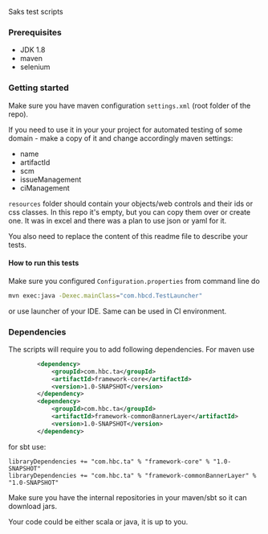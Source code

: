 
Saks test scripts
### Prerequisites
* JDK 1.8
* maven
* selenium

### Getting started

Make sure you have maven configuration `settings.xml` (root folder of the repo).

If you need to use it in your your project for automated testing of some
domain - make a copy of it and change accordingly maven settings:

* name
* artifactId
* scm
* issueManagement
* ciManagement

`resources` folder should contain your objects/web controls and their ids or css classes. 
In this repo it's empty, but you can copy them over or create one. It was in excel and 
there was a plan to use json or yaml for it.

You also need to replace the content of this readme file to describe your tests.

#### How to run this tests
Make sure you configured `Configuration.properties`
from command line do
```bash
mvn exec:java -Dexec.mainClass="com.hbcd.TestLauncher"  
```

or use launcher of your IDE. Same can be used in CI environment.

### Dependencies

The scripts will require you to add following dependencies.
For maven use
```xml
        <dependency>
            <groupId>com.hbc.ta</groupId>
            <artifactId>framework-core</artifactId>
            <version>1.0-SNAPSHOT</version>
        </dependency>
        <dependency>
            <groupId>com.hbc.ta</groupId>
            <artifactId>framework-commonBannerLayer</artifactId>
            <version>1.0-SNAPSHOT</version>
        </dependency>
```

for sbt use:
```
libraryDependencies += "com.hbc.ta" % "framework-core" % "1.0-SNAPSHOT"
libraryDependencies += "com.hbc.ta" % "framework-commonBannerLayer" % "1.0-SNAPSHOT"
```

Make sure you have the internal repositories in your maven/sbt so it can download jars.

Your code could be either scala or java, it is up to you.
